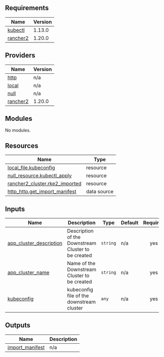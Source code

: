 ## Requirements

| Name | Version |
|------|---------|
| <a name="requirement_kubectl"></a> [kubectl](#requirement\_kubectl) | 1.13.0 |
| <a name="requirement_rancher2"></a> [rancher2](#requirement\_rancher2) | 1.20.0 |

## Providers

| Name | Version |
|------|---------|
| <a name="provider_http"></a> [http](#provider\_http) | n/a |
| <a name="provider_local"></a> [local](#provider\_local) | n/a |
| <a name="provider_null"></a> [null](#provider\_null) | n/a |
| <a name="provider_rancher2"></a> [rancher2](#provider\_rancher2) | 1.20.0 |

## Modules

No modules.

## Resources

| Name | Type |
|------|------|
| [local_file.kubeconfig](https://registry.terraform.io/providers/hashicorp/local/latest/docs/resources/file) | resource |
| [null_resource.kubectl_apply](https://registry.terraform.io/providers/hashicorp/null/latest/docs/resources/resource) | resource |
| [rancher2_cluster.rke2_imported](https://registry.terraform.io/providers/rancher/rancher2/1.20.0/docs/resources/cluster) | resource |
| [http_http.get_import_manifest](https://registry.terraform.io/providers/hashicorp/http/latest/docs/data-sources/http) | data source |

## Inputs

| Name | Description | Type | Default | Required |
|------|-------------|------|---------|:--------:|
| <a name="input_app_cluster_description"></a> [app\_cluster\_description](#input\_app\_cluster\_description) | Description of the Downstream Cluster to be created | `string` | n/a | yes |
| <a name="input_app_cluster_name"></a> [app\_cluster\_name](#input\_app\_cluster\_name) | Name of the Downstream Cluster to be created | `string` | n/a | yes |
| <a name="input_kubeconfig"></a> [kubeconfig](#input\_kubeconfig) | kubeconfig file of the downstream cluster | `any` | n/a | yes |

## Outputs

| Name | Description |
|------|-------------|
| <a name="output_import_manifest"></a> [import\_manifest](#output\_import\_manifest) | n/a |
